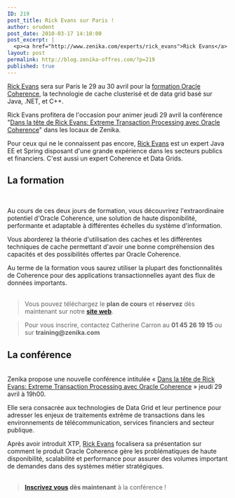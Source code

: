 ```yaml
---
ID: 219
post_title: Rick Evans sur Paris !
author: orudent
post_date: 2010-03-17 14:10:00
post_excerpt: |
  <p><a href="http://www.zenika.com/experts/rick_evans">Rick Evans</a> sera sur Paris le 29 au 30 avril pour la <a href="http://www.zenika.com/formation-coherence?fg=50006">formation Oracle Coherence</a>, la technologie de cache clusterisé et de data grid basé sur Java, .NET, et C++.</p> <p>Rick Evans profitera de l'occasion pour animer jeudi 29 avril la conférence "<a href="http://www.zenika.com/conference/cloud_grid/extreme-transaction-processing-avec-oracle-coherence-Rick-Evans">Dans la tête de Rick Evans: Extreme Transaction Processing avec Oracle Coherence</a>" dans les locaux de Zenika.</p> <p>Pour ceux qui ne le connaissent pas encore, <a href="http://www.zenika.com/experts/rick_evans">Rick Evans</a> est un expert Java EE et Spring disposant d'une grande expérience dans les secteurs publics et financiers. C'est aussi un expert Coherence et Data Grids.</p>
layout: post
permalink: http://blog.zenika-offres.com/?p=219
published: true
---
```

<p><a href="http://www.zenika.com/experts/rick_evans">Rick Evans</a> sera sur Paris le 29 au 30 avril pour la <a href="http://www.zenika.com/formation-coherence?fg=50006">formation Oracle Coherence</a>, la technologie de cache clusterisé et de data grid basé sur Java, .NET, et C++.</p> <p>Rick Evans profitera de l'occasion pour animer jeudi 29 avril la conférence "<a href="http://www.zenika.com/conference/cloud_grid/extreme-transaction-processing-avec-oracle-coherence-Rick-Evans">Dans la tête de Rick Evans: Extreme Transaction Processing avec Oracle Coherence</a>" dans les locaux de Zenika.</p> <p>Pour ceux qui ne le connaissent pas encore, <a href="http://www.zenika.com/experts/rick_evans">Rick Evans</a> est un expert Java EE et Spring disposant d'une grande expérience dans les secteurs publics et financiers. C'est aussi un expert Coherence et Data Grids.</p>
<!--more-->
<h2>La formation</h2> <p><br /></p> <p>Au cours de ces deux jours de formation, vous découvrirez l'extraordinaire potentiel d'Oracle Coherence, une solution de haute disponibilité, performante et adaptable à différentes échelles du système d'information.</p> <p>Vous aborderez la théorie d'utilisation des caches et les différentes techniques de cache permettant d'avoir une bonne compréhension des capacités et des possibilités offertes par Oracle Coherence.</p> <p>Au terme de la formation vous saurez utiliser la plupart des fonctionnalités de Coherence pour des applications transactionnelles ayant des flux de données importants.<br /><br /></p> <blockquote><p>Vous pouvez téléchargez le <strong>plan de cours</strong> et <strong>réservez</strong> dès maintenant sur notre <strong><a href="http://www.zenika.com/formation-coherence?fg=50006">site web</a></strong>.</p></blockquote> <blockquote><p>Pour vous inscrire, contactez Catherine Carron au <strong>01 45 26 19 15</strong> ou sur <strong>training@zenika.com</strong></p></blockquote> <h2>La conférence</h2> <p><br />
Zenika propose une nouvelle conférence intitulée « <a href="http://www.zenika.com/conference/cloud_grid/extreme-transaction-processing-avec-oracle-coherence-Rick-Evans">Dans la tête de Rick Evans: Extreme Transaction Processing avec Oracle Coherence</a> » jeudi 29 avril à 19h00.</p> <p>Elle sera consacrée aux technologies de Data Grid et leur pertinence pour adresser les enjeux de traitements extrême de transactions dans les environnements de télécommunication, services financiers and secteur publique.</p> <p>Après avoir introduit XTP, <a href="http://www.zenika.com/experts/rick_evans">Rick Evans</a> focalisera sa présentation sur comment le produit Oracle Coherence gère les problématiques de haute disponibilité, scalabilité et performance pour assurer des volumes important de demandes dans des systèmes métier stratégiques. <br /><br /></p> <blockquote><p><strong><a href="http://www.zenika.com/conference/cloud_grid/extreme-transaction-processing-avec-oracle-coherence-Rick-Evans">Inscrivez vous</a> dès maintenant</strong> à la conférence !<br /></p></blockquote> <p><br /></p>